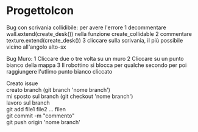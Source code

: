 # ProgettoIcon

Bug con scrivania collidibile: per avere l'errore
  1 decommentare wall.extend(create_desk()) nella funzione create_collidable
  2 commentare texture.extend(create_desk())
  3 cliccare sulla scrivania, il più possibile vicino all'angolo alto-sx

Bug Muro:
  1 Cliccare due o tre volta su un muro
  2 Cliccare su un punto bianco della mappa
  3 Il robottino si blocca per qualche secondo per poi raggiungere l'utlimo punto bianco cliccato
  
  
  Creato issue  
  creato branch (git branch 'nome branch')  
  mi sposto sul branch (git checkout 'nome branch')    
  lavoro sul branch  
  git add file1 file2 ... filen  
  git commit -m "commento"  
  git push origin 'nome branch' 
  
